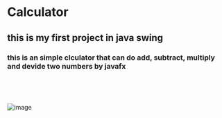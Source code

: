 # Calculator
## this is my first project in java swing
### this is an simple clculator that can do add, subtract, multiply and devide two numbers by javafx</br><br/></br><br/>
![image](https://user-images.githubusercontent.com/96329796/234676287-b046e745-9669-409b-956f-ab107ed79bf6.png)
